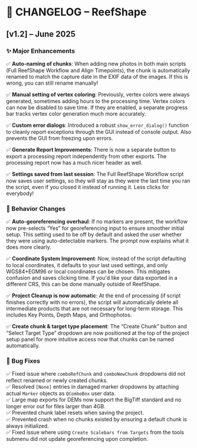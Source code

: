 # 🪸 CHANGELOG – ReefShape

## [v1.2] – June 2025

### ✨ Major Enhancements
✅ **Auto-naming of chunks**: When adding new photos in both main scripts (Full ReefShape Workflow and Align Timepoints), the chunk is automatically renamed to match the capture date in the EXIF data of the images. If this is wrong, you can still rename manually!  

✅ **Manual setting of vertex coloring**: Previously, vertex colors were always generated, sometimes adding hours to the processing time. Vertex colors can now be disabled to save time. If they are enabled, a separate progress bar tracks vertex color generation much more accurately.  

✅ **Custom error dialogs**: Introduced a robust `show_error_dialog()` function to cleanly report exceptions through the GUI instead of console output. Also prevents the GUI from freezing upon errors.  

✅ **Generate Report Improvements**: There is now a separate button to export a processing report independently from other exports. The processing report now has a much nicer header as well.  

✅ **Settings saved from last session**: The Full ReefShape Workflow script now saves user settings, so they will stay as they were the last time you ran the script, even if you closed it instead of running it. Less clicks for everybody!  

### 🧠 Behavior Changes

✅ **Auto-georeferencing overhaul**: If no markers are present, the workflow now pre-selects “Yes” for georeferencing input to ensure smoother initial setup. This setting used to be off by default and asked the user whether they were using auto-detectable markers. The prompt now explains what it does more clearly.  

✅ **Coordinate System Improvement**: Now, instead of the script defaulting to local coordinates, it defaults to your last used settings, and only WGS84+EGM96 or local coordinates can be chosen. This mitigates confusion and saves clicking time. If you'd like your data exported in a different CRS, this can be done manually outside of ReefShape.  

✅ **Project Cleanup is now automatic**: At the end of processing (if script finishes correctly with no errors), the script will automatically delete all intermediate products that are not necessary for long-term storage. This includes Key Points, Depth Maps, and Orthophotos.  

✅ **Create chunk & target type placement**: The “Create Chunk” button and “Select Target Type” dropdown are now positioned at the top of the project setup panel for more intuitive access now that chunks can be named automatically.  

### 🐛 Bug Fixes
✅ Fixed issue where `comboRefChunk` and `comboNewChunk` dropdowns did not reflect renamed or newly created chunks.  
✅ Resolved `[None]` entries in damaged marker dropdowns by attaching actual `Marker` objects as `QComboBox` user data.  
✅ Large map exports for DEMs now support the BigTiff standard and no longer error out for files larger than 4GB.  
✅ Prevented chunk label resets when saving the project.  
✅ Prevented crash when no chunks existed by ensuring a default chunk is always initialized.  
✅ Fixed issue where using `Create Scalebars from Targets` from the tools submenu did not update georeferencing upon completion.

